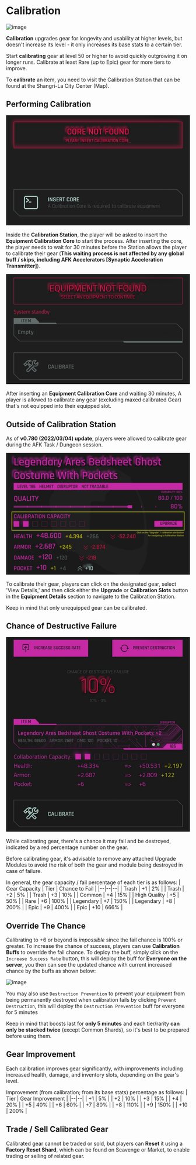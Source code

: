 # Calibration
![image](https://github.com/DexterHuang/CyberCodeOnline/assets/18545294/84a0f895-5a3e-4648-b93d-375ae1a469c2)

**Calibration** upgrades gear for longevity and usability at higher levels, but doesn't increase its level - it only increases its base stats to a certain tier.

Start **calibrating** gear at level 50 or higher to avoid quickly outgrowing it on longer runs. Calibrate at least Rare (up to Epic) gear for more tiers to improve.

To **calibrate** an item, you need to visit the Calibration Station that can be found at the Shangri-La City Center (Map).

## Performing Calibration
![CalibrationStation2](/resources/mobile-tutorial/CalibrationStation2.png)

Inside the **Calibration Station**, the player will be asked to insert the **Equipment Calibration Core** to start the process. After inserting the core, the player needs to wait for 30 minutes before the Station allows the player to calibrate their gear (**This waiting process is not affected by any global buff / skips, including AFK Accelerators [Synaptic Acceleration Transmitter]**).

![CalibrationStation3](/resources/mobile-tutorial/CalibrationStation3.png)

After inserting an **Equipment Calibration Core** and waiting 30 minutes, A player is allowed to calibrate any gear (excluding maxed calibrated Gear) that's not equipped into their equipped slot. 

## Outside of Calibration Station

As of **v0.780 (2022/03/04) update**, players were allowed to calibrate gear during the AFK Task / Dungeon session. 

![CalibrationStationAlt](/resources/mobile-tutorial/CalibrationStationAlt.png)

To calibrate their gear, players can click on the designated gear, select 'View Details,' and then click either the **Upgrade** or **Calibration Slots** button in the **Equipment Details** section to navigate to the Calibration Station.

Keep in mind that only unequipped gear can be calibrated.

## Chance of Destructive Failure

![CalibrationStation4](/resources/mobile-tutorial/CalibrationStation4.png)

While calibrating gear, there's a chance it may fail and be destroyed, indicated by a red percentage number on the gear.

Before calibrating gear, it's advisable to remove any attached Upgrade Modules to avoid the risk of both the gear and module being destroyed in case of failure.

In general, the gear capacity / fail percentage of each tier is as follows:
| Gear Capacity | Tier | Chance to Fail |
|--|--|--|
| Trash | +1 | 2% |
| Trash | +2 | 5% |
| Trash | +3 | 10% |
| Common | +4 | 15% |
| High Quality | +5 | 50% |
| Rare | +6 | 100% |
| Legendary | +7 | 150% |
| Legendary | +8 | 200% |
| Epic | +9 | 400% |
| Epic | +10 | 666% |

## Override The Chance
Calibrating to +6 or beyond is *impossible* since the fail chance is 100% or greater. To increase the chance of success, players can use **Calibration Buffs** to override the fail chance.
To deploy the buff, simply click on the `Increase Success Rate` button, this will deploy the buff for **Everyone on the server**, you then can see the updated chance with current increased chance by the buffs as shown below:

![image](https://github.com/DexterHuang/CyberCodeOnline/assets/18545294/7d45ef02-a914-482d-83fe-0a9c9cd19c06)


You may also use `Destruction Prevention` to prevent your equipment from being permanently destroyed when calibration fails by clicking `Prevent Destruction`, this will deploy the `Destruction Prevention` buff for everyone for 5 minutes

Keep in mind that boosts last for **only 5 minutes** and each tier/rarity **can only be stacked twice** (except Common Shards), so it's best to be prepared before using them.

## Gear Improvement
Each calibration improves gear significantly, with improvements including increased health, damage, and inventory slots, depending on the gear's level.

Improvement (from calibration; from its base stats) percentage as follows:
| Tier | Gear Improvement |
|--|--|
| +1 | 5% |
| +2 | 10% |
| +3 | 15% |
| +4 | 20% |
| +5 | 40% |
| +6 | 60% |
| +7 | 80% |
| +8 | 110% |
| +9 | 150% |
| +10 | 200% |


##  Trade / Sell Calibrated Gear 
Calibrated gear cannot be traded or sold, but players can **Reset** it using a **Factory Reset Shard**, which can be found on Scavenge or Market, to enable trading or selling of related gear.
